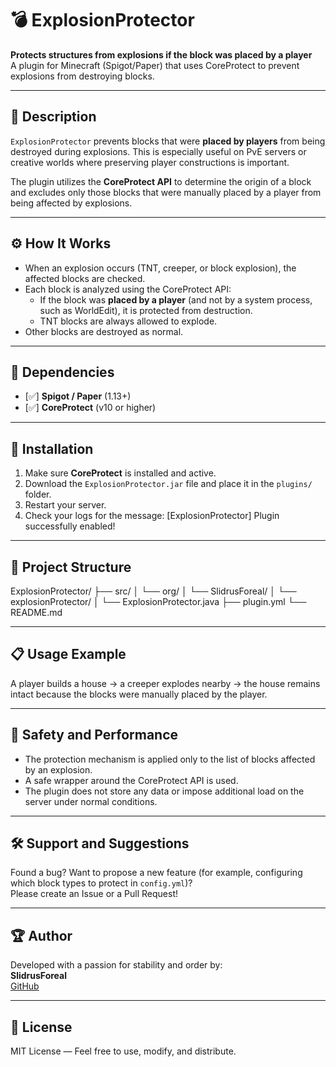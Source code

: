 # 💣 ExplosionProtector

**Protects structures from explosions if the block was placed by a player**  
A plugin for Minecraft (Spigot/Paper) that uses CoreProtect to prevent explosions from destroying blocks.

---

## 🧠 Description

`ExplosionProtector` prevents blocks that were **placed by players** from being destroyed during explosions. This is especially useful on PvE servers or creative worlds where preserving player constructions is important.

The plugin utilizes the **CoreProtect API** to determine the origin of a block and excludes only those blocks that were manually placed by a player from being affected by explosions.

---

## ⚙️ How It Works

- When an explosion occurs (TNT, creeper, or block explosion), the affected blocks are checked.
- Each block is analyzed using the CoreProtect API:
  - If the block was **placed by a player** (and not by a system process, such as WorldEdit), it is protected from destruction.
  - TNT blocks are always allowed to explode.
- Other blocks are destroyed as normal.

---

## 🧱 Dependencies

- [✅] **Spigot / Paper** (1.13+)
- [✅] **CoreProtect** (v10 or higher)

---

## 🚀 Installation

1. Make sure **CoreProtect** is installed and active.
2. Download the `ExplosionProtector.jar` file and place it in the `plugins/` folder.
3. Restart your server.
4. Check your logs for the message:
[ExplosionProtector] Plugin successfully enabled!

---

## 📂 Project Structure

ExplosionProtector/ ├── src/ │ └── org/ │ └── SlidrusForeal/ │ └── explosionProtector/ │ └── ExplosionProtector.java ├── plugin.yml └── README.md

---

## 📋 Usage Example

A player builds a house → a creeper explodes nearby → the house remains intact because the blocks were manually placed by the player.

---

## 🔐 Safety and Performance

- The protection mechanism is applied only to the list of blocks affected by an explosion.
- A safe wrapper around the CoreProtect API is used.
- The plugin does not store any data or impose additional load on the server under normal conditions.

---

## 🛠 Support and Suggestions

Found a bug? Want to propose a new feature (for example, configuring which block types to protect in `config.yml`)?  
Please create an Issue or a Pull Request!

---

## 🏆 Author

Developed with a passion for stability and order by:  
**SlidrusForeal**  
[GitHub](https://github.com/SlidrusForeal)

---

## 📜 License

MIT License — Feel free to use, modify, and distribute.
